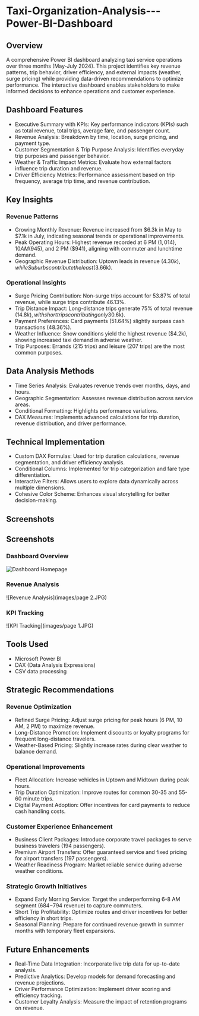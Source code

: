 # Taxi-Organization-Analysis---Power-BI-Dashboard

## Overview
A comprehensive Power BI dashboard analyzing taxi service operations over three months (May-July 2024). This project identifies key revenue patterns, trip behavior, driver efficiency, and external impacts (weather, surge pricing) while providing data-driven recommendations to optimize performance. The interactive dashboard enables stakeholders to make informed decisions to enhance operations and customer experience.

## Dashboard Features
- Executive Summary with KPIs: Key performance indicators (KPIs) such as total revenue, total trips, average fare, and passenger count.
- Revenue Analysis: Breakdown by time, location, surge pricing, and payment type.
- Customer Segmentation & Trip Purpose Analysis: Identifies everyday trip purposes and passenger behavior.
- Weather & Traffic Impact Metrics: Evaluate how external factors influence trip duration and revenue.
- Driver Efficiency Metrics: Performance assessment based on trip frequency, average trip time, and revenue contribution.

## Key Insights
### Revenue Patterns
- Growing Monthly Revenue: Revenue increased from $6.3k in May to $7.1k in July, indicating seasonal trends or operational improvements.
- Peak Operating Hours: Highest revenue recorded at 6 PM ($1,014), 10 AM ($945), and 2 PM ($941), aligning with commuter and lunchtime demand.
- Geographic Revenue Distribution: Uptown leads in revenue ($4.30k), while Suburbs contribute the least ($3.66k).

### Operational Insights
- Surge Pricing Contribution: Non-surge trips account for 53.87% of total revenue, while surge trips contribute 46.13%.
- Trip Distance Impact: Long-distance trips generate 75% of total revenue ($14.8k), with short trips contributing only 3% ($0.6k).
- Payment Preferences: Card payments (51.64%) slightly surpass cash transactions (48.36%).
- Weather Influence: Snow conditions yield the highest revenue ($4.2k), showing increased taxi demand in adverse weather.
- Trip Purposes: Errands (215 trips) and leisure (207 trips) are the most common purposes.

## Data Analysis Methods
- Time Series Analysis: Evaluates revenue trends over months, days, and hours.
- Geographic Segmentation: Assesses revenue distribution across service areas.
- Conditional Formatting: Highlights performance variations.
- DAX Measures: Implements advanced calculations for trip duration, revenue distribution, and driver performance.

## Technical Implementation
- Custom DAX Formulas: Used for trip duration calculations, revenue segmentation, and driver efficiency analysis.
- Conditional Columns: Implemented for trip categorization and fare type differentiation.
- Interactive Filters: Allows users to explore data dynamically across multiple dimensions.
- Cohesive Color Scheme: Enhances visual storytelling for better decision-making.

## Screenshots
## Screenshots
### Dashboard Overview
![Dashboard Homepage](images/[homepage.JPG](https://github.com/WinnieMadikizella/Taxi-Organization-Analysis---Power-BI-Dashboard/blob/main/homepage.JPG))

### Revenue Analysis
![Revenue Analysis](images/page 2.JPG)

### KPI Tracking
![KPI Tracking](images/page 1.JPG)



## Tools Used
- Microsoft Power BI
- DAX (Data Analysis Expressions)
- CSV data processing

## Strategic Recommendations
### Revenue Optimization
- Refined Surge Pricing: Adjust surge pricing for peak hours (6 PM, 10 AM, 2 PM) to maximize revenue.
- Long-Distance Promotion: Implement discounts or loyalty programs for frequent long-distance travelers.
- Weather-Based Pricing: Slightly increase rates during clear weather to balance demand.

### Operational Improvements
- Fleet Allocation: Increase vehicles in Uptown and Midtown during peak hours.
- Trip Duration Optimization: Improve routes for common 30-35 and 55-60 minute trips.
- Digital Payment Adoption: Offer incentives for card payments to reduce cash handling costs.

### Customer Experience Enhancement
- Business Client Packages: Introduce corporate travel packages to serve business travelers (194 passengers).
- Premium Airport Transfers: Offer guaranteed service and fixed pricing for airport transfers (197 passengers).
- Weather Readiness Program: Market reliable service during adverse weather conditions.

### Strategic Growth Initiatives
- Expand Early Morning Service: Target the underperforming 6-8 AM segment ($684-$794 revenue) to capture commuters.
- Short Trip Profitability: Optimize routes and driver incentives for better efficiency in short trips.
- Seasonal Planning: Prepare for continued revenue growth in summer months with temporary fleet expansions.

## Future Enhancements
- Real-Time Data Integration: Incorporate live trip data for up-to-date analysis.
- Predictive Analytics: Develop models for demand forecasting and revenue projections.
- Driver Performance Optimization: Implement driver scoring and efficiency tracking.
- Customer Loyalty Analysis: Measure the impact of retention programs on revenue.
